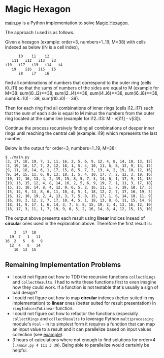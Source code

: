 # Magic Hexagon

[main.py](main.py) is a Python implementation to solve [Magic Hexagon](https://en.wikipedia.org/wiki/Magic_hexagon).

The approach I used is as follows.

Given a hexagon (example: order=3, numbers=1..19, M=38) with cells indexed as
below (iN is a cell index),

```
      i0    i1    i2
   i11   i12   i13   i3
i10   i17   i19   i14   i4
   i9    i16   i15   i5
      i8    i7    i6
```

find all combinations of numbers that correspond to the outer ring (cells i0..i11)
so that the sums of numbers of the sides are equal to M (example for M=38:
sum(i0..i2)==38, sum(i2..i4)==38, sum(i4..i6)==38, sum(i6..i8)==38,
sum(i8..i10)==38, sum(i10..i0)==38).

Then for each ring find all combinations of inner rings (cells i12..i17)
such that the sum of each side is equal to M minus the numbers from the outer
ring located at the same line (example for i12..i13: M - v[i11] - v[i3]).

Continue the process recursively finding all combinations of deeper inner rings
until reaching the central cell (example: i19) which represents the last number.

Below is the output for order=3, numbers=1..19, M=38:

```
$ ./main.py
[3, 17, 18, 19, 7, 1, 11, 16, 2, 5, 6, 9, 12, 4, 8, 14, 10, 13, 15]
[3, 19, 16, 17, 7, 2, 12, 18, 1, 5, 4, 10, 11, 6, 8, 13, 9, 14, 15]
[9, 11, 18, 14, 6, 1, 17, 15, 8, 5, 7, 3, 13, 4, 2, 19, 10, 12, 16]
[9, 14, 15, 11, 6, 8, 13, 18, 1, 5, 4, 10, 17, 7, 2, 12, 3, 19, 16]
[10, 12, 16, 13, 4, 2, 19, 15, 8, 5, 7, 3, 14, 6, 1, 17, 9, 11, 18]
[10, 13, 15, 12, 4, 8, 14, 16, 2, 5, 6, 9, 19, 7, 1, 11, 3, 17, 18]
[15, 13, 10, 14, 8, 4, 12, 9, 6, 5, 2, 16, 11, 1, 7, 19, 18, 17, 3]
[15, 14, 9, 13, 8, 6, 11, 10, 4, 5, 1, 18, 12, 2, 7, 17, 16, 19, 3]
[16, 12, 10, 19, 2, 4, 13, 3, 7, 5, 8, 15, 17, 1, 6, 14, 18, 11, 9]
[16, 19, 3, 12, 2, 7, 17, 10, 4, 5, 1, 18, 13, 8, 6, 11, 15, 14, 9]
[18, 11, 9, 17, 1, 6, 14, 3, 7, 5, 8, 15, 19, 2, 4, 13, 16, 12, 10]
[18, 17, 3, 11, 1, 7, 19, 9, 6, 5, 2, 16, 14, 8, 4, 12, 15, 13, 10]
```

The output above presents each result using __linear__ indices insead of
__circular__ ones used in the explanation above. Therefore the first result is:

```
    3   17  18
  19  7   1   11
16  2   5   6   9
  12  4   8   14
    10  13  15
```

## Remaining Implementation Problems

* I could not figure out how to TDD the recursive functions `collectRings` and
  `collectResults`. I had to write these functions first to even imagine how
  they could work. If a function is not testable that's usually a sign of bad
  design?
* I could not figure out how to map __circular__ indexes (better suited in my
  implementation) to __linear__ ones (better suited for result presentation)
  in `ringIndicesToLinear` function.
* I could not figure out how to refactor the functions (especially `collectRings` 
  and `collectResults` to leverage Python `multiprocessing` module's `Pool` -
  in its simplest form it requires a function that can map an input value to a
  result and it can parallelize based on input values collection (see
  [example](https://docs.python.org/3/library/multiprocessing.html#introduction)).
* 3 hours of calculations where not enough to find solutions for order=4
  (`./main.py 4 111 3 39`). Being able to parallelize would certainly be helpful.

